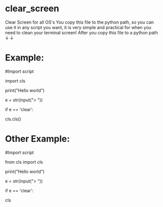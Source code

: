 # clear_screen
Clear Screen for all OS's
You copy this file to the python path, so you can use it in any script you want, it is very simple and practical for when you need to clean your terminal screen!
After you copy this file to a python path
↓
↓
# Example:
#Import script

import cls

print("Hello world")


e = str(input("> "))

if e == 'clear':

cls.cls()

# Other Example: 

#Import script

from cls import cls

print("Hello world")

e = str(input("> "))

if e == 'clear':

  cls


